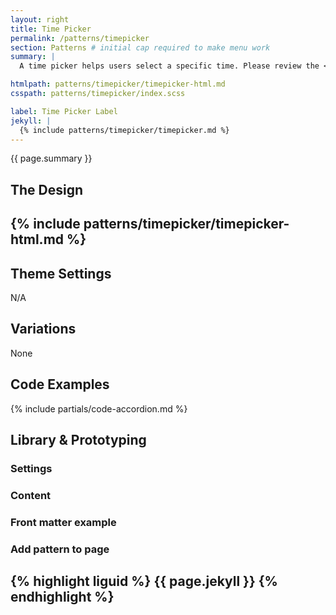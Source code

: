 ```yaml
---
layout: right
title: Time Picker
permalink: /patterns/timepicker
section: Patterns # initial cap required to make menu work
summary: |
  A time picker helps users select a specific time. Please review the <a href="https://designsystem.digital.gov/components/time-picker/">USWDS: Time Picker</a> for more information on how to use this component.

htmlpath: patterns/timepicker/timepicker-html.md
csspath: patterns/timepicker/index.scss

label: Time Picker Label
jekyll: |
  {% include patterns/timepicker/timepicker.md %}
---
```

{{ page.summary }}

## The Design
{% include patterns/timepicker/timepicker-html.md %}
---

## Theme Settings
N/A

## Variations
None

## Code Examples
{% include partials/code-accordion.md %}

## Library & Prototyping


### Settings


### Content


### Front matter example


### Add pattern to page
{% highlight liguid %}
  {{ page.jekyll }}
{% endhighlight %}
---
